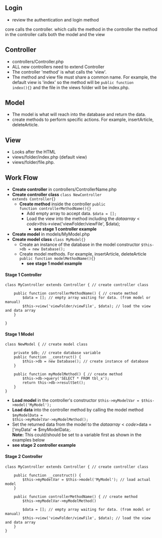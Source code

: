 ## Login
- review the authentication and login method

core calls the controller. which calls the method in the controller
the method in the controller calls both the model and the view


## Controller
- controllers/Controller.php
- ALL new controllers need to extend Controller
- The controller 'method' is what calls the 'view'.
- The method and view file must share a common name. For example, the default view is 'index' so the method will be <code>public function index(){}</code> and the file in the views folder will be index.php.

## Model 
- The model is what will reach into the database and return the data.
- create methods to perform specific actions. For example, insertArticle, deleteArticle.

## View
- Looks after the HTML
- views/folder/index.php (default view)
- views/folder/file.php.


## Work Flow

- **Create controller** in controllers/ControllerName.php 
- **Create controller class** <code>class NewController extends Controller{}</code>
	- **Create method** inside the controller <code>public function controllerMethodName(){}</code>
		- Add empty array to accept data. <code>$data = [];</code>
		-	Load the view into the method including the $data array <code>$this->view('viewFolder/viewFile', $data);</code>
			-	**see stage 1 controller example**
- **Create model** in models/MyModel.php
- **Create model class** <code>class MyModel{}</code>
	- Create an instance of the database in the model constructor <code>$this->db = new Database();</code>
	- Create model methods. For example, insertArticle, deleteArticle <code>public function modelMethodName(){}</code>
		-	**see stage 1 model example**

#### Stage 1 Controller
	class MyController extends Controller { // create controller class
		
		public function controllerMethodName() { // create method
			$data = []; // empty array waiting for data. (from model or manual)
			$this->view('viewFolder/viewFile', $data); // load the view and data array
		}
		
	}

#### Stage 1 Model
	class NewModel { // create model class
		
		private $db; // create database variable
		public function __construct() {
			$this->db = new Database(); // create instance of database
		}
		
		public function myModelMethod() { // create method
			$this->db->query('SELECT * FROM tbl_x');
			return this->db->resultSet();
		}
	}

- **Load model** in the controller's constructor <code>$this->myModelVar = $this->model('MyModel');</code>
- **Load data** into the controller method by calling the model method <code>$myModelData = $this->myModelVar->myModelMethod();</code>
- Set the returned data from the model to the $data array <code>$data = ['myData' => $myModelData;</code>. <br>
**Note:** This could/should be set to a variable first as shown in the examples below
-	**see stage 2 controller example**

#### Stage 2 Controller
	class MyController extends Controller { // create controller class

		public function __construct() {
			$this->myModelVar = $this->model('MyModel'); // load actual model
		}
		
		public function controllerMethodName() { // create method
			$this->myModelVar->myModelMethod()
		
			$data = []; // empty array waiting for data. (from model or manual)
			$this->view('viewFolder/viewFile', $data); // load the view and data array
		}
	}




